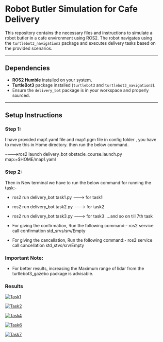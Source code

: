# Robot Butler Simulation for Cafe Delivery  

This repository contains the necessary files and instructions to simulate a robot butler in a cafe environment using ROS2. The robot navigates using the `turtlebot3_navigation2` package and executes delivery tasks based on the provided scenarios.

---

## Dependencies

- **ROS2 Humble** installed on your system.  
- **TurtleBot3** package installed (`turtlebot3` and `turtlebot3_navigation2`).  
- Ensure the `delivery_bot` package is in your workspace and properly sourced.  

---

## Setup Instructions  

### Step 1:
I have provided map1.yaml file and map1.pgm file in config folder , you have to move this in Home directory. then run the below command.

---->ros2 launch delivery_bot obstacle_course.launch.py map:=$HOME/map1.yaml

### Step 2:
 
 Then in New terminal we have to run the below command for running the task:-
 
 - ros2 run delivery_bot task1.py   ---> for task1 
 - ros2 run delivery_bot task2.py   ---> for task2
 - ros2 run delivery_bot task3.py   ---> for task3 ....and so on till 7th task

- For giving the confirmation, Run the following command:-  ros2 service call confirmation std_srvs/srv/Empty

- For giving the cancellation, Run the following command:- ros2 service call cancellation std_stvs/srv/Empty

### Important Note:

- For better results, increasing the Maximum range of lidar from the turtlebot3_gazebo package is advisable.

### Results 

[![Task1](https://img.youtube.com/vi/VIDEO_ID/0.jpg)](https://youtu.be/DHQkgJsfRQs?si=lCEfzitkars2R9lq)

[![Task2](https://img.youtube.com/vi/VIDEO_ID/0.jpg)](https://youtu.be/csxCIzHAGMA?si=chZpEBGF_Dxm6-1a)

[![Task4](https://img.youtube.com/vi/VIDEO_ID/0.jpg)](https://youtu.be/nz8fDAGP9uA)

[![Task6](https://img.youtube.com/vi/VIDEO_ID/0.jpg)](https://youtu.be/8pmem0Z-eYY)

[![Task7](https://img.youtube.com/vi/VIDEO_ID/0.jpg)](https://youtu.be/-z5vXbp-WlY)





  

